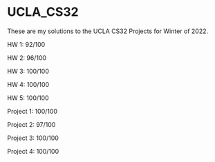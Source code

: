 # UCLA_CS32
These are my solutions to the UCLA CS32 Projects for Winter of 2022.

  HW 1: 92/100
 
  HW 2: 96/100
  
  HW 3: 100/100
  
  HW 4: 100/100
  
  HW 5: 100/100


  Project 1: 100/100 
 
  Project 2: 97/100 
 
  Project 3: 100/100 
 
  Project 4: 100/100 
 


